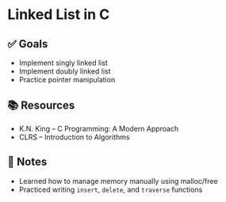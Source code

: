 # Linked List in C

## ✅ Goals
- Implement singly linked list
- Implement doubly linked list
- Practice pointer manipulation

## 📚 Resources
- K.N. King – C Programming: A Modern Approach
- CLRS – Introduction to Algorithms

## 📝 Notes
- Learned how to manage memory manually using malloc/free
- Practiced writing `insert`, `delete`, and `traverse` functions
